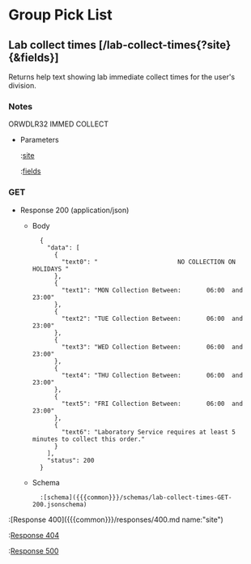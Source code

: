 # Group Pick List

## Lab collect times [/lab-collect-times{?site}{&fields}]

Returns help text showing lab immediate collect times for the user's division.

### Notes

ORWDLR32 IMMED COLLECT

+ Parameters

    :[site]({{{common}}}/parameters/site.md)

    :[fields]({{{common}}}/parameters/fields.md)

### GET

+ Response 200 (application/json)

    + Body

            {
              "data": [
                {
                  "text0": "                      NO COLLECTION ON HOLIDAYS "
                },
                {
                  "text1": "MON Collection Between:       06:00  and  23:00"
                },
                {
                  "text2": "TUE Collection Between:       06:00  and  23:00"
                },
                {
                  "text3": "WED Collection Between:       06:00  and  23:00"
                },
                {
                  "text4": "THU Collection Between:       06:00  and  23:00"
                },
                {
                  "text5": "FRI Collection Between:       06:00  and  23:00"
                },
                {
                  "text6": "Laboratory Service requires at least 5 minutes to collect this order."
                }
              ],
              "status": 200
            }

    + Schema

            :[schema]({{{common}}}/schemas/lab-collect-times-GET-200.jsonschema)

:[Response 400]({{{common}}}/responses/400.md name:"site")

:[Response 404]({{{common}}}/responses/404.md)

:[Response 500]({{{common}}}/responses/500.md)


